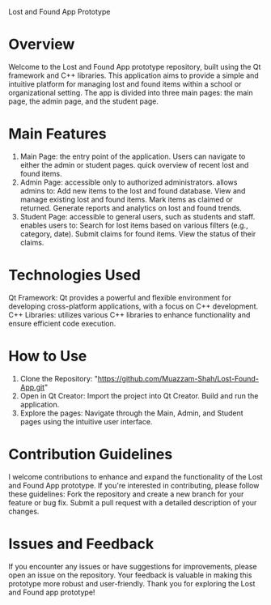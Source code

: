  Lost and Found App Prototype
# Overview
Welcome to the Lost and Found App prototype repository, built using the Qt framework and C++ libraries.
This application aims to provide a simple and intuitive platform for managing lost and found items within a school or organizational setting. 
The app is divided into three main pages: the main page, the admin page, and the student page.

# Main Features
1. Main Page:
the entry point of the application.
Users can navigate to either the admin or student pages.
quick overview of recent lost and found items.
2. Admin Page:
accessible only to authorized administrators.
allows admins to:
Add new items to the lost and found database.
View and manage existing lost and found items.
Mark items as claimed or returned.
Generate reports and analytics on lost and found trends.
3. Student Page:
accessible to general users, such as students and staff.
enables users to:
Search for lost items based on various filters (e.g., category, date).
Submit claims for found items.
View the status of their claims.

# Technologies Used
Qt Framework:
Qt provides a powerful and flexible environment for developing cross-platform applications, with a focus on C++ development.
C++ Libraries:
utilizes various C++ libraries to enhance functionality and ensure efficient code execution.

# How to Use
1. Clone the Repository:
"https://github.com/Muazzam-Shah/Lost-Found-App.git"
2. Open in Qt Creator:
Import the project into Qt Creator.
Build and run the application.
3. Explore the pages:
Navigate through the Main, Admin, and Student pages using the intuitive user interface.

# Contribution Guidelines
I welcome contributions to enhance and expand the functionality of the Lost and Found App prototype. If you're interested in contributing, please follow these guidelines:
Fork the repository and create a new branch for your feature or bug fix.
Submit a pull request with a detailed description of your changes.

# Issues and Feedback
If you encounter any issues or have suggestions for improvements, please open an issue on the repository. Your feedback is valuable in making this prototype more robust and user-friendly.
Thank you for exploring the Lost and Found app prototype!



